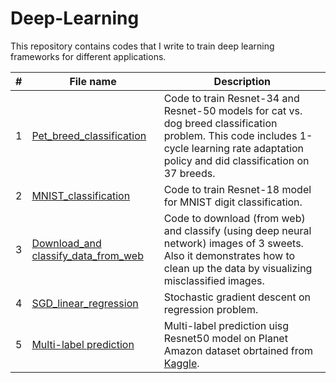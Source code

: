# Deep-Learning
This repository contains codes that I write to train deep learning frameworks for different applications.

| # | **File name** |  **Description** |
| ---------- |--------- | ------------------------------------------------| 
|1|[Pet_breed_classification](https://github.com/ruchikaverma-iitg/Hands-on-Deep-Learning/blob/master/Pet_breed_classification.ipynb)|Code to train Resnet-34 and Resnet-50 models for cat vs. dog breed classification problem. This code includes 1-cycle learning rate adaptation policy and did classification on 37 breeds.|
|2|[MNIST_classification](https://github.com/ruchikaverma-iitg/Hands-on-Deep-Learning/blob/master/MNIST_classification.ipynb)|Code to train Resnet-18 model for MNIST digit classification.|
|3|[Download_and classify_data_from_web](https://github.com/ruchikaverma-iitg/Hands-on-Deep-Learning/blob/master/Download_and%20classify_data_from_web.ipynb)|Code to download (from web) and classify (using deep neural network) images of 3 sweets. Also it demonstrates how to clean up the data by visualizing misclassified images.|
|4|[SGD_linear_regression](https://github.com/ruchikaverma-iitg/Hands-on-Deep-Learning/blob/master/SGD_linear_regression.ipynb)|Stochastic gradient descent on regression problem.|
|5|[Multi-label prediction](https://github.com/ruchikaverma-iitg/Hands-on-Deep-Learning/blob/master/Multi-label%20prediction.ipynbb)|Multi-label prediction uisg Resnet50 model on Planet Amazon dataset obrtained from [Kaggle](https://www.kaggle.com/c/planet-understanding-the-amazon-from-space).|
